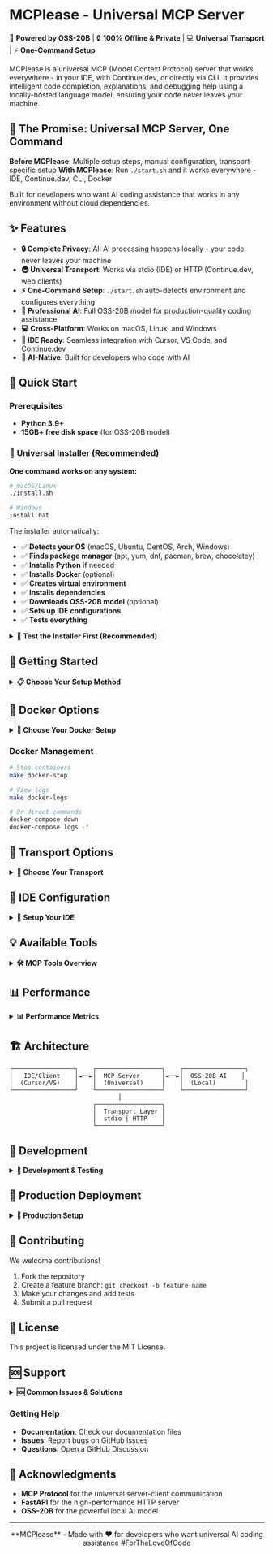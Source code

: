 # MCPlease - Universal MCP Server

🤖 **Powered by OSS-20B** | 🔒 **100% Offline & Private** | 💻 **Universal Transport** | ⚡ **One-Command Setup**

MCPlease is a universal MCP (Model Context Protocol) server that works everywhere - in your IDE, with Continue.dev, or directly via CLI. It provides intelligent code completion, explanations, and debugging help using a locally-hosted language model, ensuring your code never leaves your machine.

## 🎯 **The Promise: Universal MCP Server, One Command**

**Before MCPlease**: Multiple setup steps, manual configuration, transport-specific setup
**With MCPlease**: Run `./start.sh` and it works everywhere - IDE, Continue.dev, CLI, Docker

Built for developers who want AI coding assistance that works in any environment without cloud dependencies.

## ✨ Features

- **🔒 Complete Privacy**: All AI processing happens locally - your code never leaves your machine
- **🚇 Universal Transport**: Works via stdio (IDE) or HTTP (Continue.dev, web clients)
- **⚡ One-Command Setup**: `./start.sh` auto-detects environment and configures everything
- **🧠 Professional AI**: Full OSS-20B model for production-quality coding assistance
- **💻 Cross-Platform**: Works on macOS, Linux, and Windows
- **🔌 IDE Ready**: Seamless integration with Cursor, VS Code, and Continue.dev
- **🚀 AI-Native**: Built for developers who code with AI

## 🚀 Quick Start

### Prerequisites
- **Python 3.9+**
- **15GB+ free disk space** (for OSS-20B model)

### 🎯 **Universal Installer (Recommended)**

**One command works on any system:**

```bash
# macOS/Linux
./install.sh

# Windows
install.bat
```

The installer automatically:
- ✅ **Detects your OS** (macOS, Ubuntu, CentOS, Arch, Windows)
- ✅ **Finds package manager** (apt, yum, dnf, pacman, brew, chocolatey)
- ✅ **Installs Python** if needed
- ✅ **Installs Docker** (optional)
- ✅ **Creates virtual environment**
- ✅ **Installs dependencies**
- ✅ **Downloads OSS-20B model** (optional)
- ✅ **Sets up IDE configurations**
- ✅ **Tests everything**

<details>
<summary><b>🧪 Test the Installer First (Recommended)</b></summary>

Test what the installer would do without installing anything:

```bash
# Test individual functions
make test-installer

# Show complete installation plan
make test-installer-dry-run
```

</details>

## 🚀 **Getting Started**

<details>
<summary><b>📋 Choose Your Setup Method</b></summary>

<details>
<summary><b>🎯 Option 1: Universal Installer (Recommended)</b></summary>

**One command works on any system:**

```bash
# macOS/Linux
./install.sh

# Windows
install.bat
```

The installer automatically detects your system and sets up everything.

</details>

<details>
<summary><b>🐳 Option 2: Docker Setup</b></summary>

**One command starts everything:**

```bash
# Simple Docker (default)
./start-docker.sh

# Production Docker Stack
./start-docker.sh prod

# Development Docker Stack
./start-docker.sh dev
```

</details>

<details>
<summary><b>🛠️ Option 3: Manual Setup</b></summary>

For advanced users who prefer manual configuration:

```bash
# Setup virtual environment
python3 -m venv .venv
source .venv/bin/activate  # On Windows: .venv\Scripts\activate

# Install dependencies
pip install -r requirements.txt

# Start server manually
python mcplease_mcp_server.py --transport stdio  # For IDE
python mcplease_http_server.py --port 8000      # For HTTP
```

</details>

</details>

## 🐳 **Docker Options**

<details>
<summary><b>🐳 Choose Your Docker Setup</b></summary>

<details>
<summary><b>🚀 Simple Docker (Default)</b></summary>

**Perfect for development and testing:**

```bash
./start-docker.sh
# or
make docker-start
```

**Features:**
- **Single container** with MCP server
- **HTTP transport** on port 8000
- **Health checks** enabled
- **Auto-restart** on failure

</details>

<details>
<summary><b>🏭 Production Docker Stack</b></summary>

**Enterprise-grade with monitoring:**

```bash
./start-docker.sh prod
# or
make docker-prod
```

**Features:**
- **Load balanced** MCP servers (2x instances)
- **HAProxy** load balancer
- **Monitoring stack** (Prometheus, Grafana, Loki)
- **High availability** with health checks
- **Alerting** via Alertmanager

</details>

<details>
<summary><b>🔧 Development Docker Stack</b></summary>

**Team development with hot reload:**

```bash
./start-docker.sh dev
# or
make docker-dev
```

**Features:**
- **Hot reload** for development
- **Nginx** reverse proxy
- **Redis** caching
- **Volume mounting** for live code changes

</details>

</details>

### **Docker Management**
```bash
# Stop containers
make docker-stop

# View logs
make docker-logs

# Or direct commands
docker-compose down
docker-compose logs -f
```

## 🔌 **Transport Options**

<details>
<summary><b>🔌 Choose Your Transport</b></summary>

<details>
<summary><b>💻 IDE Integration (stdio) - Default</b></summary>

**Works in Cursor, VS Code:**

```bash
./start.sh
```

**Features:**
- **Protocol**: MCP via stdio
- **Setup**: Automatic IDE detection and configuration
- **Use**: Workspace Tools → MCP → MCPlease
- **Performance**: Direct communication, no network overhead

</details>

<details>
<summary><b>🌐 Continue.dev Integration (HTTP)</b></summary>

**Works with Continue.dev, web clients:**

```bash
./start.sh --http
```

**Features:**
- **Protocol**: HTTP REST API
- **Port**: Auto-detects available port (8000+)
- **Use**: Continue.dev extension or direct HTTP calls
- **Access**: From any device on your network

</details>

<details>
<summary><b>⌨️ CLI Direct (stdio)</b></summary>

**Terminal automation and scripts:**

```bash
python mcplease_mcp_server.py --transport stdio
```

**Features:**
- **Protocol**: MCP via stdio
- **Use**: Direct command-line interaction
- **Automation**: Perfect for CI/CD and scripts
- **Integration**: Easy to pipe into other tools

</details>

</details>

## 🔧 **IDE Configuration**

<details>
<summary><b>🔧 Setup Your IDE</b></summary>

<details>
<summary><b>🤖 Automatic Setup (Recommended)</b></summary>

**One command configures everything:**

```bash
python scripts/setup_ide.py
```

This creates MCP configurations for:
- **Cursor**: `~/.cursor/mcp.json`
- **VS Code**: `~/.vscode/mcp.json`  
- **Continue.dev**: `.continue/config.json`

</details>

<details>
<summary><b>✏️ Manual Configuration</b></summary>

For Cursor/VS Code, create `~/.cursor/mcp.json`:

```json
{
  "mcpServers": {
    "MCPlease": {
      "command": "/path/to/mcplease/.venv/bin/python",
      "args": ["-u", "mcplease_mcp_server.py"],
      "cwd": "/path/to/mcplease",
      "env": {"PYTHONUNBUFFERED": "1"},
      "enabled": true
    }
  }
}
```

</details>

</details>

## 💡 **Available Tools**

<details>
<summary><b>🛠️ MCP Tools Overview</b></summary>

MCPlease provides these MCP tools:

**File Operations:**
- **`file/read`** - Read file contents for analysis
- **`file/write`** - Write or modify file content
- **`file/list`** - List files in directory

**Terminal & Code:**
- **`terminal/run`** - Execute terminal commands
- **`codebase/search`** - Search codebase for patterns

**AI-Powered Tools:**
- **`ai/analyze`** - Analyze code using OSS-20B AI
- **`ai/build`** - Generate code using OSS-20B AI

**System Tools:**
- **`health/check`** - Server health and status

</details>

## 📊 **Performance**

<details>
<summary><b>📊 Performance Metrics</b></summary>

**Response Times:**
- **Fallback Mode**: Instant responses
- **AI Mode**: Model-dependent (first call loads model, subsequent calls are fast)

**Resource Usage:**
- **Memory**: Minimal (fallback mode), optimized (AI mode)
- **Setup Time**: ~10 seconds total
- **Context Length**: Unlimited (fallback mode), model-dependent (AI mode)

</details>

## 🏗️ **Architecture**

```
┌─────────────────┐    ┌──────────────────┐    ┌─────────────────┐
│   IDE/Client    │◄──►│  MCP Server      │◄──►│  OSS-20B AI    │
│  (Cursor/VS)    │    │  (Universal)     │    │  (Local)        │
└─────────────────┘    └──────────────────┘    └─────────────────┘
                              │
                       ┌──────────────────┐
                       │  Transport Layer │
                       │  stdio | HTTP    │
                       └──────────────────┘
```

## 🧪 **Development**

<details>
<summary><b>🧪 Development & Testing</b></summary>

<details>
<summary><b>📁 Project Structure</b></summary>

```
mcplease/
├── start.sh                    # Universal startup script
├── mcplease_mcp_server.py      # MCP server with stdio transport
├── mcplease_http_server.py     # HTTP server for Continue.dev
├── scripts/                    # Setup and utility scripts
├── tests/                      # Comprehensive test suite
└── docs/                       # Documentation
```

</details>

<details>
<summary><b>🧪 Running Tests</b></summary>

```bash
# Test all transports
python scripts/test_transports.py

# Run comprehensive test suite
python scripts/run_comprehensive_tests.py

# Run specific test categories
python -m pytest tests/ -v
```

</details>

<details>
<summary><b>🔌 Testing Transports</b></summary>

```bash
# Test stdio transport
python mcplease_mcp_server.py --transport stdio

# Test HTTP transport
python mcplease_http_server.py --port 8000

# Test both transports
python scripts/test_transports.py
```

</details>

</details>

## 🚀 **Production Deployment**

<details>
<summary><b>🚀 Production Setup</b></summary>

<details>
<summary><b>🐳 Docker Deployment</b></summary>

```bash
# Build and run with Docker Compose
docker-compose -f docker-compose.production.yml up -d

# Includes HAProxy, monitoring, and health checks
```

</details>

<details>
<summary><b>📊 Monitoring Stack</b></summary>

- **Prometheus** metrics collection
- **Grafana** dashboards
- **Loki** log aggregation
- **Alertmanager** notifications

</details>

</details>

## 🤝 **Contributing**

We welcome contributions! 

1. Fork the repository
2. Create a feature branch: `git checkout -b feature-name`
3. Make your changes and add tests
4. Submit a pull request

## 📝 **License**

This project is licensed under the MIT License.

## 🆘 **Support**

<details>
<summary><b>🆘 Common Issues & Solutions</b></summary>

<details>
<summary><b>🔌 Transport Issues</b></summary>

- **stdio not working**: Run `python scripts/setup_ide.py` and restart IDE
- **HTTP not working**: Check if port is available, try `./start.sh --http`
- **IDE not detecting**: Verify MCP configuration in `~/.cursor/mcp.json`

</details>

<details>
<summary><b>🧠 Model Issues</b></summary>

- **Model not found**: Run `python download_model.py` first
- **Slow responses**: OSS-20B model loads on first use, subsequent calls are fast
- **Memory issues**: Model uses ~13GB RAM, ensure sufficient memory

</details>

</details>

### **Getting Help**
- **Documentation**: Check our documentation files
- **Issues**: Report bugs on GitHub Issues
- **Questions**: Open a GitHub Discussion

## 🙏 **Acknowledgments**

- **MCP Protocol** for the universal server-client communication
- **FastAPI** for the high-performance HTTP server
- **OSS-20B** for the powerful local AI model

---
<div align="center">
**MCPlease** - Made with ❤️ for developers who want universal AI coding assistance
#ForTheLoveOfCode
</div>